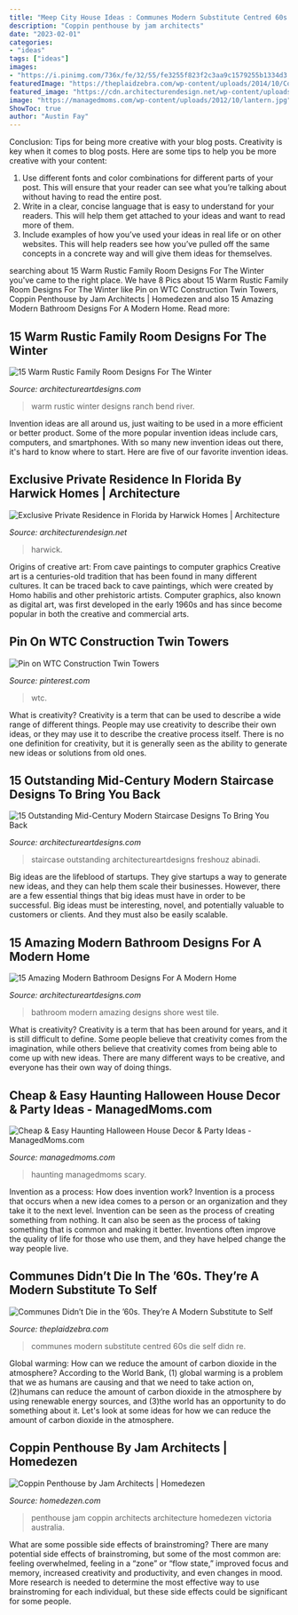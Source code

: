```yaml
---
title: "Meep City House Ideas : Communes Modern Substitute Centred 60s Die Self Didn Re"
description: "Coppin penthouse by jam architects"
date: "2023-02-01"
categories:
- "ideas"
tags: ["ideas"]
images:
- "https://i.pinimg.com/736x/fe/32/55/fe3255f823f2c3aa9c1579255b1334d3.jpg"
featuredImage: "https://theplaidzebra.com/wp-content/uploads/2014/10/Communes_Copyright_JohnOlsen.jpg"
featured_image: "https://cdn.architecturendesign.net/wp-content/uploads/2015/06/Estuary-Custom-4-14.jpg"
image: "https://managedmoms.com/wp-content/uploads/2012/10/lantern.jpg"
ShowToc: true
author: "Austin Fay"
---
```



Conclusion: Tips for being more creative with your blog posts.
Creativity is key when it comes to blog posts. Here are some tips to help you be more creative with your content: 
1. Use different fonts and color combinations for different parts of your post. This will ensure that your reader can see what you’re talking about without having to read the entire post. 
2. Write in a clear, concise language that is easy to understand for your readers. This will help them get attached to your ideas and want to read more of them. 
3. Include examples of how you’ve used your ideas in real life or on other websites. This will help readers see how you’ve pulled off the same concepts in a concrete way and will give them ideas for themselves. 

	

		
searching about 15 Warm Rustic Family Room Designs For The Winter you've came to the right place. We have 8 Pics about 15 Warm Rustic Family Room Designs For The Winter like Pin on WTC Construction Twin Towers, Coppin Penthouse by Jam Architects | Homedezen and also 15 Amazing Modern Bathroom Designs For A Modern Home. Read more:
		
    
## 15 Warm Rustic Family Room Designs For The Winter

<img loading=lazy src="https://www.architectureartdesigns.com/wp-content/uploads/2014/10/15-Warm-Rustic-Family-Room-Designs-For-The-Winter-9-630x945.jpg" onerror="this.onerror=null;this.src='https://tse3.mm.bing.net/th?id=OIP.aGJv4tgg_hrefZoIZIyyAAHaLH&amp;pid=15.1';" alt="15 Warm Rustic Family Room Designs For The Winter">

_Source: architectureartdesigns.com_

>warm rustic winter designs ranch bend river. 

	

Invention ideas are all around us, just waiting to be used in a more efficient or better product. Some of the more popular invention ideas include cars, computers, and smartphones. With so many new invention ideas out there, it's hard to know where to start. Here are five of our favorite invention ideas.

    
## Exclusive Private Residence In Florida By Harwick Homes | Architecture

<img loading=lazy src="https://cdn.architecturendesign.net/wp-content/uploads/2015/06/Estuary-Custom-4-14.jpg" onerror="this.onerror=null;this.src='https://tse1.mm.bing.net/th?id=OIP.xDWYYzIu_gtBQiepc0U0VAHaE8&amp;pid=15.1';" alt="Exclusive Private Residence in Florida by Harwick Homes | Architecture">

_Source: architecturendesign.net_

>harwick. 

	

Origins of creative art: From cave paintings to computer graphics
Creative art is a centuries-old tradition that has been found in many different cultures. It can be traced back to cave paintings, which were created by Homo habilis and other prehistoric artists. Computer graphics, also known as digital art, was first developed in the early 1960s and has since become popular in both the creative and commercial arts.

    
## Pin On WTC Construction Twin Towers

<img loading=lazy src="https://i.pinimg.com/736x/fe/32/55/fe3255f823f2c3aa9c1579255b1334d3.jpg" onerror="this.onerror=null;this.src='https://tse2.mm.bing.net/th?id=OIP.rjjqxwYf-X0ByJ25eKX6OgHaLb&amp;pid=15.1';" alt="Pin on WTC Construction Twin Towers">

_Source: pinterest.com_

>wtc. 

	

What is creativity?
Creativity is a term that can be used to describe a wide range of different things. People may use creativity to describe their own ideas, or they may use it to describe the creative process itself. There is no one definition for creativity, but it is generally seen as the ability to generate new ideas or solutions from old ones.

    
## 15 Outstanding Mid-Century Modern Staircase Designs To Bring You Back

<img loading=lazy src="https://www.architectureartdesigns.com/wp-content/uploads/2015/03/15-Outstanding-Mid-Century-Modern-Staircase-Designs-To-Bring-You-Back-In-Time-8.jpg" onerror="this.onerror=null;this.src='https://tse3.mm.bing.net/th?id=OIP.pZdglDzznvlqNZUkZ5gjBAHaLJ&amp;pid=15.1';" alt="15 Outstanding Mid-Century Modern Staircase Designs To Bring You Back">

_Source: architectureartdesigns.com_

>staircase outstanding architectureartdesigns freshouz abinadi. 

	

Big ideas are the lifeblood of startups. They give startups a way to generate new ideas, and they can help them scale their businesses. However, there are a few essential things that big ideas must have in order to be successful. Big ideas must be interesting, novel, and potentially valuable to customers or clients. And they must also be easily scalable.

    
## 15 Amazing Modern Bathroom Designs For A Modern Home

<img loading=lazy src="https://www.architectureartdesigns.com/wp-content/uploads/2014/09/15-Amazing-Modern-Bathroom-Designs-For-A-Modern-Home-15-630x947.jpg" onerror="this.onerror=null;this.src='https://tse4.mm.bing.net/th?id=OIP.TlQQlwhlty0B-HsSihAdmQHaLI&amp;pid=15.1';" alt="15 Amazing Modern Bathroom Designs For A Modern Home">

_Source: architectureartdesigns.com_

>bathroom modern amazing designs shore west tile. 

	

What is creativity?
Creativity is a term that has been around for years, and it is still difficult to define. Some people believe that creativity comes from the imagination, while others believe that creativity comes from being able to come up with new ideas. There are many different ways to be creative, and everyone has their own way of doing things.

    
## Cheap &amp; Easy Haunting Halloween House Decor &amp; Party Ideas - ManagedMoms.com

<img loading=lazy src="https://managedmoms.com/wp-content/uploads/2012/10/lantern.jpg" onerror="this.onerror=null;this.src='https://tse1.mm.bing.net/th?id=OIP.aRX7xeBP0NWWJffWhMv1PQHaJ4&amp;pid=15.1';" alt="Cheap &amp; Easy Haunting Halloween House Decor &amp; Party Ideas - ManagedMoms.com">

_Source: managedmoms.com_

>haunting managedmoms scary. 

	

Invention as a process: How does invention work?
Invention is a process that occurs when a new idea comes to a person or an organization and they take it to the next level. Invention can be seen as the process of creating something from nothing. It can also be seen as the process of taking something that is common and making it better. Inventions often improve the quality of life for those who use them, and they have helped change the way people live.

    
## Communes Didn’t Die In The ’60s. They’re A Modern Substitute To Self

<img loading=lazy src="https://theplaidzebra.com/wp-content/uploads/2014/10/Communes_Copyright_JohnOlsen.jpg" onerror="this.onerror=null;this.src='https://tse4.mm.bing.net/th?id=OIP.EsjeIoxnd8uiI6XvXqOixAHaFD&amp;pid=15.1';" alt="Communes Didn’t Die in the ’60s. They’re A Modern Substitute to Self">

_Source: theplaidzebra.com_

>communes modern substitute centred 60s die self didn re. 

	

Global warming: How can we reduce the amount of carbon dioxide in the atmosphere?
According to the World Bank, (1) global warming is a problem that we as humans are causing and that we need to take action on, (2)humans can reduce the amount of carbon dioxide in the atmosphere by using renewable energy sources, and (3)the world has an opportunity to do something about it. Let's look at some ideas for how we can reduce the amount of carbon dioxide in the atmosphere.

    
## Coppin Penthouse By Jam Architects | Homedezen

<img loading=lazy src="http://www.homedezen.com/wp-content/uploads/2013/07/Coppin-Penthouse-Victoria-Australia-by-Jam-Architecture-13.jpg" onerror="this.onerror=null;this.src='https://tse3.mm.bing.net/th?id=OIP.6PdN69e2ipJoSeoWJH6CQwHaEd&amp;pid=15.1';" alt="Coppin Penthouse by Jam Architects | Homedezen">

_Source: homedezen.com_

>penthouse jam coppin architects architecture homedezen victoria australia. 

	

What are some possible side effects of brainstroming?
There are many potential side effects of brainstroming, but some of the most common are: feeling overwhelmed, feeling in a “zone” or “flow state,” improved focus and memory, increased creativity and productivity, and even changes in mood. More research is needed to determine the most effective way to use brainstroming for each individual, but these side effects could be significant for some people.

